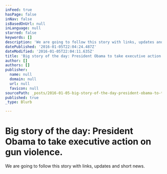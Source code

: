 ```yaml
---
inFeed: true
hasPage: false
inNav: false
isBasedOnUrl: null
inLanguage: null
starred: false
keywords: []
description: 'We are going to follow this story with links, updates and short news.'
datePublished: '2016-01-05T22:04:24.487Z'
dateModified: '2016-01-05T22:04:11.635Z'
title: 'Big story of the day: President Obama to take executive action on gun violence.'
author: []
authors: []
publisher:
  name: null
  domain: null
  url: null
  favicon: null
sourcePath: _posts/2016-01-05-big-story-of-the-day-president-obama-to-take-executive-acti.md
published: true
_type: Blurb

---
```

# Big story of the day: President Obama to take executive action on gun violence.

We are going to follow this story with links, updates and short news.
